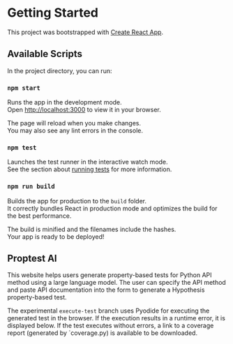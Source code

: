 # Getting Started

This project was bootstrapped with [Create React App](https://github.com/facebook/create-react-app).

## Available Scripts

In the project directory, you can run:

### `npm start`

Runs the app in the development mode.\
Open [http://localhost:3000](http://localhost:3000) to view it in your browser.

The page will reload when you make changes.\
You may also see any lint errors in the console.

### `npm test`

Launches the test runner in the interactive watch mode.\
See the section about [running tests](https://facebook.github.io/create-react-app/docs/running-tests) for more information.

### `npm run build`

Builds the app for production to the `build` folder.\
It correctly bundles React in production mode and optimizes the build for the best performance.

The build is minified and the filenames include the hashes.\
Your app is ready to be deployed!

## Proptest AI
This website helps users generate property-based tests for Python API method using a large language model. The user can specify the API method and 
paste API documentation into the form to generate a Hypothesis property-based test.

The experimental `execute-test` branch uses Pyodide for executing the generated test in the browser. If the execution results in a runtime error,
it is displayed below. If the test executes without errors, a link to a coverage report (generated by `coverage.py) is available to be
downloaded.


